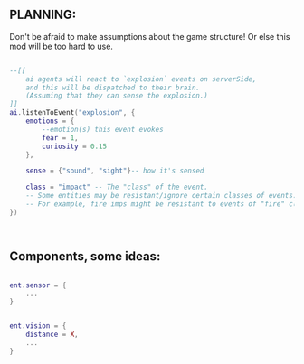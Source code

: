 

## PLANNING:

Don't be afraid to make assumptions about the game structure!
Or else this mod will be too hard to use.




```lua

--[[
    ai agents will react to `explosion` events on serverSide,
    and this will be dispatched to their brain.
    (Assuming that they can sense the explosion.)
]]
ai.listenToEvent("explosion", {
    emotions = {
        --emotion(s) this event evokes
        fear = 1,
        curiosity = 0.15   
    },

    sense = {"sound", "sight"}-- how it's sensed

    class = "impact" -- The "class" of the event.
    -- Some entities may be resistant/ignore certain classes of events.
    -- For example, fire imps might be resistant to events of "fire" class.
})




```






## Components, some ideas:
```lua

ent.sensor = {
    ...
}


ent.vision = {
    distance = X,
    ...
}


```


